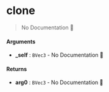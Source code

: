 # clone

> No Documentation 🚧

#### Arguments

- **\_self** : `BVec3` \- No Documentation 🚧

#### Returns

- **arg0** : `BVec3` \- No Documentation 🚧